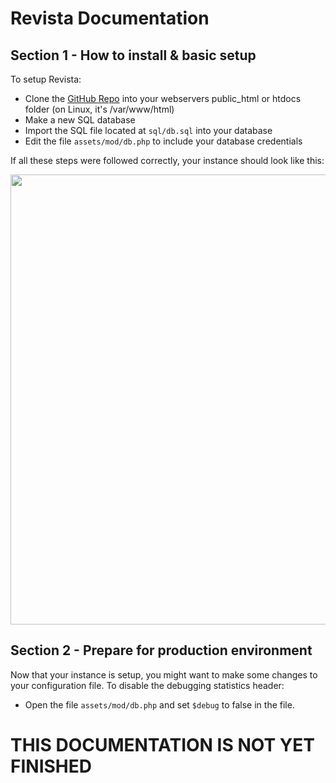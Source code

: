 <h1>Revista Documentation</h1>
<h2>Section 1 - How to install & basic setup</h2>
<p>To setup Revista:
    <ul>
        <li>Clone the <a href="https://github.com/cosmixcode/revtube">GitHub Repo</a> into your webservers public_html or htdocs folder (on Linux, it's /var/www/html)</li>
        <li>Make a new SQL database</li>
        <li>Import the SQL file located at <code>sql/db.sql</code> into your database</li>
        <li>Edit the file <code>assets/mod/db.php</code> to include your database credentials</li>
    </ul>
If all these steps were followed correctly, your instance should look like this:
</p><img src="https://cdn.discordapp.com/attachments/922921777909342228/1076222537815560292/image.png" width="720px">
<h2>Section 2 - Prepare for production environment</h2>
<p>Now that your instance is setup, you might want to make some changes to your configuration file. To disable the debugging statistics header:
<ul><li>Open the file <code>assets/mod/db.php</code> and set <code>$debug</code> to false in the file.</li></ul>
</p>
<h1>THIS DOCUMENTATION IS NOT YET FINISHED</h1>
